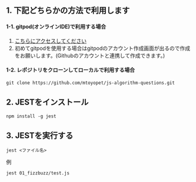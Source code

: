 
## 1. 下記どちらかの方法で利用します

#### 1-1. gitpod(オンラインIDE)で利用する場合
1. [こちらにアクセスしてください](https://gitpod.io/#https://github.com/mtoyopet/js-algorithm-questions)
2. 初めてgitpodを使用する場合はgitpodのアカウント作成画面が出るので作成をお願いします。(Githubのアカウントと連携して作成できます。)

#### 1-2. レポジトリをクローンしてローカルで利用する場合
```
git clone https://github.com/mtoyopet/js-algorithm-questions.git
```

## 2. JESTをインストール
```
npm install -g jest
```

## 3. JESTを実行する
```
jest <ファイル名>
```

例
```
jest 01_fizzbuzz/test.js
```
